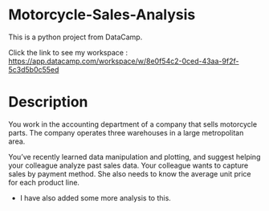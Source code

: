 # Motorcycle-Sales-Analysis 

This is a python project from DataCamp. 

Click the link to see my workspace : https://app.datacamp.com/workspace/w/8e0f54c2-0ced-43aa-9f2f-5c3d5b0c55ed

# Description

You work in the accounting department of a company that sells motorcycle parts. The company operates three warehouses in a large metropolitan area.

You’ve recently learned data manipulation and plotting, and suggest helping your colleague analyze past sales data. Your colleague wants to capture sales by payment method. She also needs to know the average unit price for each product line.

- I have also added some more analysis to this.
